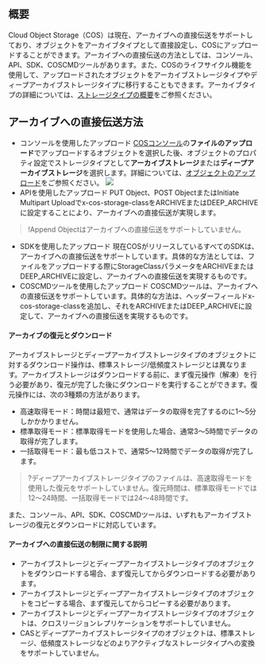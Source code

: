## 概要
Cloud Object Storage（COS）は現在、アーカイブへの直接伝送をサポートしており、オブジェクトをアーカイブタイプとして直接設定し、COSにアップロードすることができます。アーカイブへの直接伝送の方法としては、コンソール、API、SDK、COSCMDツールがあります。また、COSのライフサイクル機能を使用して、アップロードされたオブジェクトをアーカイブストレージタイプやディープアーカイブストレージタイプに移行することもできます。アーカイブタイプの詳細については、[ストレージタイプの概要](https://intl.cloud.tencent.com/document/product/436/30925)をご参照ください。


## アーカイブへの直接伝送方法

- コンソールを使用したアップロード
 [COSコンソール](https://console.cloud.tencent.com/cos5)の**ファイルのアップロード**でアップロードするオブジェクトを選択した後、オブジェクトのプロパティ設定でストレージタイプとして**アーカイブストレージ**または**ディープアーカイブストレージ**を選択します。詳細については、[オブジェクトのアップロード](https://intl.cloud.tencent.com/document/product/436/13321)をご参照ください。
![](https://main.qcloudimg.com/raw/8f3b05d1407a9017c54c86c9cec693c7.png)
- APIを使用したアップロード
PUT Object、POST ObjectまたはInitiate Multipart Uploadでx-cos-storage-classをARCHIVEまたはDEEP_ARCHIVEに設定することにより、アーカイブへの直接伝送が実現します。
>!Append Objectはアーカイブへの直接伝送をサポートしていません。
>
- SDKを使用したアップロード
現在COSがリリースしているすべてのSDKは、アーカイブへの直接伝送をサポートしています。具体的な方法としては、ファイルをアップロードする際にStorageClassパラメータをARCHIVEまたはDEEP_ARCHIVEに設定し、アーカイブへの直接伝送を実現するものです。
- COSCMDツールを使用したアップロード
COSCMDツールは、アーカイブへの直接伝送をサポートしています。具体的な方法は、ヘッダーフィールドx-cos-storage-classを追加し、それをARCHIVEまたはDEEP_ARCHIVEに設定して、アーカイブへの直接伝送を実現するものです。

#### アーカイブの復元とダウンロード
アーカイブストレージとディープアーカイブストレージタイプのオブジェクトに対するダウンロード操作は、標準ストレージ/低頻度ストレージとは異なります。アーカイブストレージはダウンロードする前に、まず復元操作（解凍）を行う必要があり、復元が完了した後にダウンロードを実行することができます。復元操作には、次の3種類の方法があります。
- 高速取得モード：時間は最短で、通常はデータの取得を完了するのに1～5分しかかかりません。
- 標準取得モード：標準取得モードを使用した場合、通常3～5時間でデータの取得が完了します。
- 一括取得モード：最も低コストで、通常5～12時間でデータの取得が完了します。

>?ディープアーカイブストレージタイプのファイルは、高速取得モードを使用した復元をサポートしていません。復元時間は、標準取得モードでは12～24時間、一括取得モードでは24～48時間です。

また、コンソール、API、SDK、COSCMDツールは、いずれもアーカイブストレージの復元とダウンロードに対応しています。

#### アーカイブへの直接伝送の制限に関する説明
- アーカイブストレージとディープアーカイブストレージタイプのオブジェクトをダウンロードする場合、まず復元してからダウンロードする必要があります。
- アーカイブストレージとディープアーカイブストレージタイプのオブジェクトをコピーする場合、まず復元してからコピーする必要があります。
- アーカイブストレージとディープアーカイブストレージタイプのオブジェクトは、クロスリージョンレプリケーションをサポートしていません。
- CASとディープアーカイブストレージタイプのオブジェクトは、標準ストレージ、低頻度ストレージなどのよりアクティブなストレージタイプへの変換をサポートしていません。

